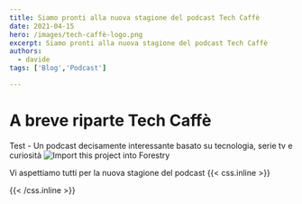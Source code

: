 ```yaml
---
title: Siamo pronti alla nuova stagione del podcast Tech Caffè
date: 2021-04-15
hero: /images/tech-caffè-logo.png
excerpt: Siamo pronti alla nuova stagione del podcast Tech Caffè
authors:
  - davide
tags: ['Blog','Podcast']

---
```

# A breve riparte Tech Caffè

Test - Un podcast decisamente interessante basato su tecnologia, serie tv e curiosità <!--more-->
<img alt="Import this project into Forestry" src="https://assets.forestry.io/import-to-forestryK.svg" >


Vi aspettiamo tutti per la nuova stagione del podcast
{{< css.inline >}}
<style>
.canon { background: white; width: 100%; height: auto;}
</style>
{{< /css.inline >}}
